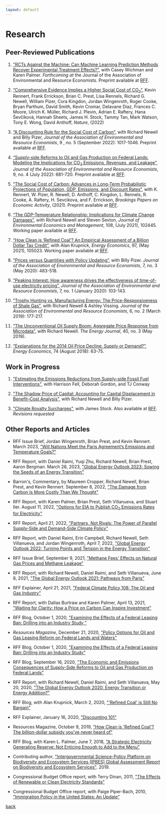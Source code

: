```yaml
---
layout: default
---
```


# Research

## Peer-Reviewed Publications


1. ["RCTs Against the Machine: Can Machine Learning Prediction Methods Recover Experimental Treatment Effects?"](https://www.journals.uchicago.edu/doi/10.1086/724518), with Casey Wichman and Karen Palmer. _Forthcoming at_ the Journal of the Association of Environmental and Resource Economists. Preprint available at [RFF](https://www.rff.org/publications/working-papers/rcts-against-the-machine-can-machine-learning-prediction-methods-recover-experimental-treatment-effects/).

1. [“Comprehensive Evidence Implies a Higher Social Cost of CO<sub>2</sub>”](https://www.nature.com/articles/s41586-022-05224-9), Kevin Rennert, Frank Errickson, Brian C. Prest, Lisa Rennels, Richard G. Newell, William Pizer, Cora Kingdon, Jordan Wingenroth, Roger Cooke, Bryan Parthum, David Smith, Kevin Cromar, Delavane Diaz, Frances C. Moore, Ulrich K. Müller, Richard J. Plevin, Adrian E. Raftery, Hana Ševčíková, Hannah Sheets, James H. Stock, Tammy Tan, Mark Watson, Tony E. Wong, David Anthoff, _Nature_, (2022)

1. [“A Discounting Rule for the Social Cost of Carbon”](https://www.journals.uchicago.edu/doi/10.1086/718145), with Richard Newell and Billy Pizer, _Journal of the Association of Environmental and Resource Economists_, 9 , no. 5 (September 2022): 1017-1046. Preprint available at [RFF](https://www.rff.org/publications/working-papers/a-discounting-rule-for-the-social-cost-of-carbon/).

1. [“Supply-side Reforms to Oil and Gas Production on Federal Lands: Modeling the Implications for CO<sub>2</sub> Emissions, Revenues, and Leakage”](https://www.journals.uchicago.edu/doi/10.1086/718963), _Journal of the Association of Environmental and Resource Economists_, 9, no. 4 (July 2022): 681-720. Preprint available at [RFF](https://www.rff.org/publications/working-papers/supply-side-reforms-oil-and-gas-production-federal-lands/).

1. [“The Social Cost of Carbon: Advances in Long-Term Probabilistic Projections of Population, GDP, Emissions, and Discount Rates“](https://www.brookings.edu/bpea-articles/the-social-cost-of-carbon/), with K. Rennert, W. Pizer, R. Newell, D. Anthoff, C. Kingdon, L. Rennels, R. Cooke, A. Raftery, H. Sevcikova, and F. Errickson, _Brookings Papers on Economic Activity_, (2021). Preprint available at [RFF](https://www.rff.org/publications/working-papers/the-social-cost-of-carbon-advances-in-long-term-probabilistic-projections-of-population-gdp-emissions-and-discount-rates/).

1. [“The GDP-Temperature Relationship: Implications for Climate Change Damages”](https://www.sciencedirect.com/science/article/abs/pii/S0095069621000280), with Richard Newell and Steven Sexton, _Journal of Environmental Economics and Management_, 108, (July 2021), 102445. Working paper available at [RFF](https://www.rff.org/publications/working-papers/the-gdp-temperature-relationship-implications-for-climate-change-damages/).

1. [“How Clean is ‘Refined Coal’? An Empirical Assessment of a Billion Dollar Tax Credit”](https://www.sciencedirect.com/science/article/pii/S0140988320303637), with Alan Krupnick, _Energy Economics_, 97, (May 2021), 105023. Working paper available at [RFF](https://www.rff.org/publications/reports/how-clean-is-refined-coal/).

1. [“Prices versus Quantities with Policy Updating”](https://www.journals.uchicago.edu/doi/abs/10.1086/707142), with Billy Pizer.  _Journal of the Association of Environmental and Resource Economists_, 7, no. 3 (May 2020): 483-518.

1. [“Peaking Interest: How awareness drives the effectiveness of time-of-use electricity pricing”](https://www.journals.uchicago.edu/doi/abs/10.1086/705798),  _Journal of the Association of Environmental and Resource Economists_, 7, no. 1 (January 2020): 103-143.

1. [“Trophy Hunting vs. Manufacturing Energy: The Price-Responsiveness of Shale Gas”](https://www.journals.uchicago.edu/doi/full/10.1086/701531), with Richard Newell & Ashley Vissing. _Journal of the Association of Environmental and Resource Economists_, 6, no. 2 (March 2019): 177-217.
 
1. [“The Unconventional Oil Supply Boom: Aggregate Price Response from Microdata”](https://www.iaee.org/energyjournal/article/3350), with Richard Newell. _The Energy Journal_, 40, no. 3 (May 2019).

1. [“Explanations for the 2014 Oil Price Decline: Supply or Demand?”](https://www.sciencedirect.com/science/article/pii/S0140988318302020), _Energy Economics_, 74 (August 2018): 63-75.

## Work in Progress

1. ["Estimating the Emissions Reductions from Supply-side Fossil Fuel Interventions"](https://www.rff.org/publications/working-papers/estimating-the-emissions-reductions-from-supply-side-fossil-fuel-interventions/), with Harrison Fell, Deborah Gordon, and TJ Conway

1. ["The Shadow Price of Capital: Accounting for Capital Displacement in Benefit–Cost Analysis"](https://www.rff.org/publications/working-papers/the-shadow-price-of-capital-accounting-for-capital-displacement-in-benefitcost-analysis/), with Richard Newell and Billy Pizer.

1. ["Climate Royalty Surcharges"](https://www.nber.org/papers/w28564), with James Stock. Also available at [RFF](https://www.rff.org/publications/working-papers/climate-royalty-surcharges/). _Revisions requested_

<!-- 

1. [“Informing SPR Policy Through Oil Futures and Inventory Dynamics”](http://www.nber.org/papers/w23974), with Richard Newell. [Working version](http://bit.ly/Newell_Prest_SPR_Draft).

-->

## Other Reports and Articles

* RFF Issue Brief, Jordan Wingenroth, Brian Prest, and Kevin Rennert. March 2023, ["Will Nations Meet the Paris Agreement’s Emissions and Temperature Goals?"](https://www.rff.org/publications/issue-briefs/will-nations-meet-the-paris-agreements-emissions-and-temperature-goals/)

* RFF Report, with Daniel Raimi, Yuqi Zhu, Richard Newell, Brian Prest, Aaron Bergman. March 28, 2023, ["Global Energy Outlook 2023: Sowing the Seeds of an Energy Transition"](https://www.rff.org/publications/reports/global-energy-outlook-2023/)

* Barron's, Commentary, by Maureen Cropper, Richard Newell, Brian Prest, and Kevin Rennert. September 8, 2022, ["The Damage from Carbon Is More Costly Than We Thought"](https://www.barrons.com/articles/carbon-emissions-climate-change-economic-cost-51662649886)

* RFF Report, with Karen Palmer, Brian Prest, Seth Villanueva, and Stuart Iler. August 11, 2022, ["Options for EIA to Publish CO<sub>2</sub> Emissions Rates for Electricity"](https://www.rff.org/publications/reports/options-for-eia-to-publish-co2-emissions-rates-for-electricity/)

* RFF Report, April 21, 2022, ["Partners, Not Rivals: The Power of Parallel Supply-Side and Demand-Side Climate Policy"](https://www.rff.org/publications/reports/partners-not-rivals-the-power-of-parallel-supply-side-and-demand-side-climate-policy/)

* RFF Report, with Daniel Raimi, Erin Campbell, Richard Newell, Seth Villanueva, and Jordan Wingenroth, April 7, 2022, ["Global Energy Outlook 2022: Turning Points and Tension in the Energy Transition"](https://www.rff.org/publications/reports/global-energy-outlook-2022/)

* RFF Issue Brief, September 9, 2021, ["Methane Fees' Effects on Natural Gas Prices and Methane Leakage"](https://www.rff.org/publications/issue-briefs/methane-fees-effects-on-natural-gas-prices-and-methane-leakage/)
 
* RFF Report, with Richard Newell, Daniel Raimi, and Seth Villanueva, June 8, 2021, ["The Global Energy Outlook 2021: Pathways from Paris"](https://www.rff.org/publications/reports/global-energy-outlook-2021-pathways-from-paris/)

* RFF Explainer, April 21, 2021, ["Federal Climate Policy 108: The Oil and Gas Industry"](https://www.rff.org/publications/explainers/federal-climate-policy-108-the-oil-and-gas-industry/)

* RFF Report, with Dallas Burtraw and Karen Palmer, April 13, 2021, ["Waiting for Clarity: How a Price on Carbon Can Inspire Investment"](https://www.rff.org/publications/reports/waiting-for-clarity-how-a-price-on-carbon-can-inspire-investment/)

* RFF Blog, October 1, 2020, ["Examining the Effects of a Federal Leasing Ban: Drilling into an Industry Study
"](https://www.resourcesmag.org/common-resources/examining-effects-federal-leasing-ban-drilling-industry-study/)

* _Resources Magazine_, December 21, 2020, ["Policy Options for Oil and Gas Leasing Reform on Federal Lands and Waters"](https://www.resourcesmag.org/archives/policy-options-oil-and-gas-leasing-reform-federal-lands-and-waters/)

* RFF Blog, October 1, 2020, ["Examining the Effects of a Federal Leasing Ban: Drilling into an Industry Study"](https://www.resourcesmag.org/common-resources/examining-effects-federal-leasing-ban-drilling-industry-study/)

* RFF Blog, September 16, 2020, ["The Economic and Emissions Consequences of Supply-Side Reforms to Oil and Gas Production on Federal Lands"](https://www.resourcesmag.org/common-resources/economic-and-emissions-consequences-supply-side-reforms-oil-and-gas-production-federal-lands)

* RFF Report, with Richard Newell, Daniel Raimi, and Seth Villanueva, May 20, 2020, ["The Global Energy Outlook 2020: Energy Transition or Energy Addition?"](https://www.rff.org/publications/reports/global-energy-outlook-2020/)

* RFF Blog, with Alan Krupnick, March 2, 2020, ["'Refined Coal' is Still No Bargain"](https://www.resourcesmag.org/common-resources/refined-coal-is-still-no-bargain/)

* RFF Explainer, January 16, 2020, ["Discounting 101"](https://www.rff.org/publications/explainers/discounting-101/)

* Resources Magazine, October 9, 2019, ["How Clean is 'Refined Coal'? The billion-dollar subsidy you've never heard of"](https://www.resourcesmag.org/archives/how-clean-is-refined-coal/)

* RFF Blog, with Karen L. Palmer, June 7, 2018, ["A Strategic Electricity Generating Reserve: Not Enticing Enough to Add to the Menu"](http://www.rff.org/blog/2018/strategic-electricity-generating-reserve-not-enticing-enough-add-menu)

* Contributing author, ["Intergovernmental Science-Policy Platform on Biodiversity and Ecosystem Services (IPBES) Global Assessment Report on Biodiversity and Ecosystem Services"](https://ipbes.net/global-assessment). 2019.

* Congressional Budget Office report, with Terry Dinan, 2011, ["The Effects of Renewable or Clean Electricity Standards"](http://www.cbo.gov/sites/default/files/cbofiles/ftpdocs/121xx/doc12166/07-26-energy.pdf)

* Congressional Budget Office report, with Paige Piper-Bach, 2010, ["Immigration Policy in the United States: An Update"](http://www.cbo.gov/sites/default/files/cbofiles/ftpdocs/119xx/doc11959/12-03-immigration_chartbook.pdf)


[back](./)
